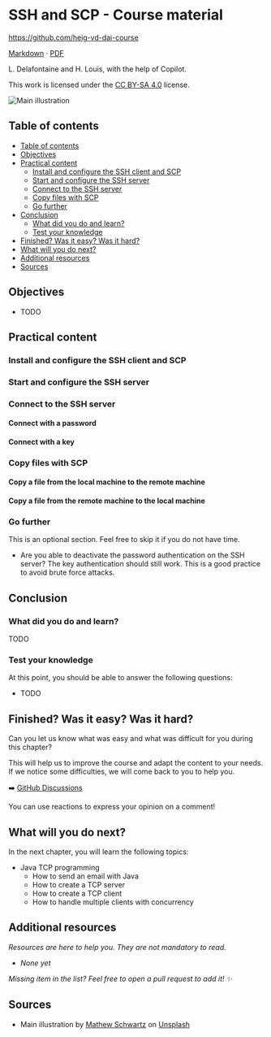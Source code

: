 [markdown]:
  https://github.com/heig-vd-dai-course/heig-vd-dai-course/blob/main/12-ssh-and-scp/COURSE_MATERIAL.md
[pdf]:
  https://heig-vd-dai-course.github.io/heig-vd-dai-course/12-ssh-and-scp/12-ssh-and-scp-course-material.pdf
[license]:
  https://github.com/heig-vd-dai-course/heig-vd-dai-course/blob/main/LICENSE.md
[discussions]: https://github.com/orgs/heig-vd-dai-course/discussions/4
[illustration]:
  https://images.unsplash.com/photo-1506818144585-74b29c980d4b?fit=crop&h=720

# SSH and SCP - Course material

<https://github.com/heig-vd-dai-course>

[Markdown][markdown] · [PDF][pdf]

L. Delafontaine and H. Louis, with the help of Copilot.

This work is licensed under the [CC BY-SA 4.0][license] license.

![Main illustration][illustration]

## Table of contents

- [Table of contents](#table-of-contents)
- [Objectives](#objectives)
- [Practical content](#practical-content)
  - [Install and configure the SSH client and SCP](#install-and-configure-the-ssh-client-and-scp)
  - [Start and configure the SSH server](#start-and-configure-the-ssh-server)
  - [Connect to the SSH server](#connect-to-the-ssh-server)
  - [Copy files with SCP](#copy-files-with-scp)
  - [Go further](#go-further)
- [Conclusion](#conclusion)
  - [What did you do and learn?](#what-did-you-do-and-learn)
  - [Test your knowledge](#test-your-knowledge)
- [Finished? Was it easy? Was it hard?](#finished-was-it-easy-was-it-hard)
- [What will you do next?](#what-will-you-do-next)
- [Additional resources](#additional-resources)
- [Sources](#sources)

## Objectives

- TODO

## Practical content

### Install and configure the SSH client and SCP

### Start and configure the SSH server

### Connect to the SSH server

#### Connect with a password

#### Connect with a key

### Copy files with SCP

#### Copy a file from the local machine to the remote machine

#### Copy a file from the remote machine to the local machine

### Go further

This is an optional section. Feel free to skip it if you do not have time.

- Are you able to deactivate the password authentication on the SSH server? The
  key authentication should still work. This is a good practice to avoid brute
  force attacks.

## Conclusion

### What did you do and learn?

TODO

### Test your knowledge

At this point, you should be able to answer the following questions:

- TODO

## Finished? Was it easy? Was it hard?

Can you let us know what was easy and what was difficult for you during this
chapter?

This will help us to improve the course and adapt the content to your needs. If
we notice some difficulties, we will come back to you to help you.

➡️ [GitHub Discussions][discussions]

You can use reactions to express your opinion on a comment!

## What will you do next?

In the next chapter, you will learn the following topics:

- Java TCP programming
  - How to send an email with Java
  - How to create a TCP server
  - How to create a TCP client
  - How to handle multiple clients with concurrency

## Additional resources

_Resources are here to help you. They are not mandatory to read._

- _None yet_

_Missing item in the list? Feel free to open a pull request to add it! ✨_

## Sources

- Main illustration by [Mathew Schwartz](https://unsplash.com/@cadop) on
  [Unsplash](https://unsplash.com/photos/sb7RUrRMaC4)
